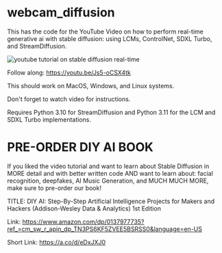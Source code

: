 # webcam_diffusion

This has the code for the YouTube Video on how to perform real-time generative ai with stable diffusion: using LCMs, ControlNet, SDXL Turbo, and StreamDiffusion. 

![youtube tutorial on stable diffusion real-time](https://i.ytimg.com/vi/Js5-oCSX4tk/maxresdefault.jpg)

Follow along: https://youtu.be/Js5-oCSX4tk

This should work on MacOS, Windows, and Linux systems.

Don't forget to watch video for instructions.

Requires Python 3.10 for  StreamDiffusion and Python 3.11 for the LCM and SDXL Turbo implementations.

# PRE-ORDER DIY AI BOOK

If you liked the video tutorial and want to learn about Stable Diffusion in MORE detail and with better written code AND want to learn about: facial recognition, deepfakes, AI Music Generation, and MUCH MUCH MORE, make sure to pre-order our book!

TITLE: DIY AI: Step-By-Step Artificial Intelligence Projects for Makers and Hackers (Addison-Wesley Data & Analytics) 1st Edition

Link: https://www.amazon.com/dp/0137977735?ref_=cm_sw_r_apin_dp_TN3PS6KF5ZVEE5BSRSS0&language=en-US

Short Link: https://a.co/d/eDxJXJ0
